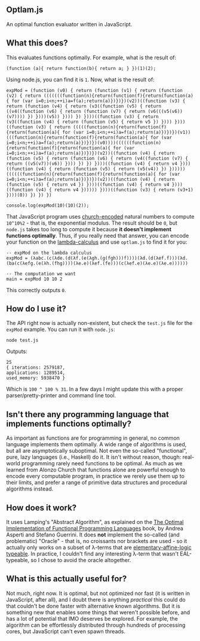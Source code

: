 ## Optlam.js

An optimal function evaluator written in JavaScript.

## What this does?

This evaluates functions optimally. For example, what is the result of:

    (function (a){ return function(b){ return a; } })(1)(2);

Using node.js, you can find it is `1`. Now, what is the result of:

    expMod = (function (v0) { return (function (v1) { return (function (v2) { return (((((((function(n){return(function(f){return(function(a){ for (var i=0;i<n;++i)a=f(a);return(a)})})})(v2))((function (v3) { return (function (v4) { return (v3((function (v5) { return ((v4((function (v6) { return (function (v7) { return (v6(((v5(v6))(v7)))) }) })))(v5)) }))) }) })))((function (v3) { return (v3((function (v4) { return (function (v5) { return v5 }) }))) })))((function (v3) { return (((((function(n){return(function(f){return(function(a){ for (var i=0;i<n;++i)a=f(a);return(a)})})})(v1))(((function(n){return(function(f){return(function(a){ for (var i=0;i<n;++i)a=f(a);return(a)})})})(v0))))((((((function(n){return(function(f){return(function(a){ for (var i=0;i<n;++i)a=f(a);return(a)})})})(v2))((function (v4) { return (function (v5) { return (function (v6) { return (v4((function (v7) { return ((v5(v7))(v6)) }))) }) }) })))((function (v4) { return v4 })))((function (v4) { return (function (v5) { return (v5(v4)) }) })))))((((((function(n){return(function(f){return(function(a){ for (var i=0;i<n;++i)a=f(a);return(a)})})})(v2))((function (v4) { return (function (v5) { return v4 }) })))((function (v4) { return v4 })))((function (v4) { return v4 }))))) })))((function (v3) { return (v3+1) })))(0)) }) }) })

    console.log(expMod(10)(10)(2));

That JavaScript program uses [church-encoded](https://en.wikipedia.org/wiki/Church_encoding) natural numbers to compute `10^10%2` - that is, the exponential modulus. The result should be `0`, but `node.js` takes too long to compute it because **it doesn't implement functions optimally**. Thus, if you really need that answer, you can encode your function on the [lambda-calculus](https://en.wikipedia.org/wiki/Lambda_calculus) and use `optlam.js` to find it for you:

    -- expMod on the lambda calculus
    expMod = (λabc.(c(λde.(d(λf.(e(λgh.(g(fgh)))f))))(λd.(d(λef.f)))(λd.(ba(c(λefg.(e(λh.(fhg))))(λe.e)(λef.(fe)))(c(λef.e)(λe.e)(λe.e))))))

    -- The computation we want
    main = expMod 10 10 2

This correctly outputs `0`.

## How do I use it?

The API right now is actually non-existent, but check the `test.js` file for the `expMod` example. You can run it with `node.js`:

    node test.js

Outputs:

    25
    { iterations: 2579187,
    applications: 1289514,
    used_memory: 5938470 }

Which is `100 ^ 100 % 31`. In a few days I might update this with a proper parser/pretty-printer and command line tool.

## Isn't there any programming language that implements functions optimally?

As important as functions are for programming in general, no common language implements them optimally. A wide range of algorithms is used, but all are asymptotically suboptimal. Not even the so-called "functional", pure, lazy languages (i.e., Haskell) do it. It isn't without reason, though: real-world programming rarely need functions to be optimal. As much as we learned from Alonzo Church that functions alone are powerful enough to encode every computable program, in practice we rerely use them up to their limits, and prefer a range of primitive data structures and procedural algorithms instead. 

## How does it work?

It uses Lamping's "Abstract Algorithm", as explained on the [The Optimal Implementation of Functional Programming Languages](http://www.cs.unibo.it/pub/asperti/book.ps.gz) book, by Andrea Asperti and Stefano Guerrini. It does **not** implement the so-called (and problematic) "Oracle" - that is, no croissants nor brackets are used - so it actually only works on a subset of λ-terms that are [elementary-affine-logic typeable](https://www.google.com.br/url?sa=t&rct=j&q=&esrc=s&source=web&cd=1&cad=rja&uact=8&sqi=2&ved=0CCIQFjAAahUKEwi9iqmQioHHAhWB7YAKHSu1AIg&url=http%3A%2F%2Ftocl.acm.org%2Faccepted%2Fcoppola.ps&ei=Dyq5Vf3GG4HbgwSr6oLACA&usg=AFQjCNHyttke6hpkbC6hclM-htxhvNQp1A&sig2=CyOfKgqyXUA85UlEQuZ7Qw&bvm=bv.99028883,d.eXY). In practice, I couldn't find any interesting λ-term that wasn't EAL-typeable, so I chose to avoid the oracle altogether.

## What is this actually useful for?

Not much, right now. It is optimal, but not optimized nor fast (it is written in JavaScript, after all), and I doubt there is anything *practical* this could do that couldn't be done faster with alternative known algorithms. But it is something new that enables some things that weren't possible before, and has a lot of potential that IMO deserves be explored. For example, the algorithm can be effortlessly distributed through hundreds of processing cores, but JavaScript can't even spawn threads.
